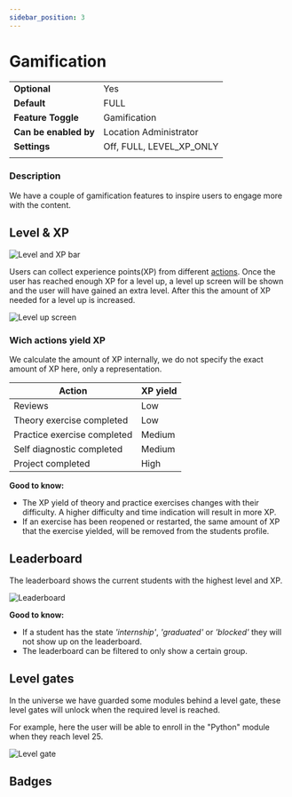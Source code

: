 ```yaml
---
sidebar_position: 3
---
```


# Gamification

|                       |                          |
|-----------------------|--------------------------|
| **Optional**          | Yes                      |
| **Default**           | FULL                     |
| **Feature Toggle**    | Gamification             |
| **Can be enabled by** | Location Administrator   |
| **Settings**          | Off, FULL, LEVEL_XP_ONLY |
|                       |                          |

### Description
We have a couple of gamification features to inspire users to engage more with the content.

## Level & XP

![Level and XP bar](/img/staff/coaches/gamification/xp-bar.png)

Users can collect experience points(XP) from different [actions](#wich-actions-yield-xp). 
Once the user has reached enough XP for a level up, a level up screen will be shown and the user will have gained an extra level.
After this the amount of XP needed for a level up is increased.

![Level up screen](/img/staff/coaches/gamification/level-up.png)

### Wich actions yield XP

We calculate the amount of XP internally, we do not specify the exact amount of XP here, only a representation.

| Action                            | XP yield |
|-----------------------------------|----------|
| Reviews                           | Low      |
| Theory exercise completed         | Low      |
| Practice exercise completed       | Medium   |
| Self diagnostic completed         | Medium   |
| Project completed                 | High     |

**Good to know:**
- The XP yield of theory and practice exercises changes with their difficulty. A higher difficulty and time indication will result in more XP.
- If an exercise has been reopened or restarted, the same amount of XP that the exercise yielded, will be removed from the students profile.

## Leaderboard

The leaderboard shows the current students with the highest level and XP.

![Leaderboard](/img/staff/coaches/gamification/leaderboard.png)

**Good to know:**
- If a student has the state *'internship'*, *'graduated'* or *'blocked'* they will not show up on the leaderboard.
- The leaderboard can be filtered to only show a certain group.

## Level gates

In the universe we have guarded some modules behind a level gate, these level gates will unlock when the required level is reached.

For example, here the user will be able to enroll in the "Python" module when they reach level 25.

![Level gate](/img/staff/coaches/gamification/level-gate.png)

## Badges
